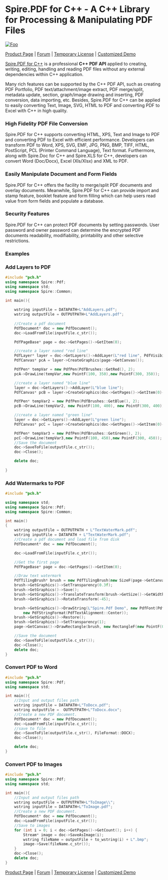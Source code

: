 # Spire.PDF for C++ - A C++ Library for Processing & Manipulating PDF Files

[![Foo](https://i.imgur.com/9oTrtOu.png)](https://www.e-iceblue.com/Introduce/pdf-for-CPP.html)

[Product Page](https://www.e-iceblue.com/Introduce/pdf-for-CPP.html)  |  [Forum](https://www.e-iceblue.com/forum/spire-pdf-f7.html) | [Temporary License](https://www.e-iceblue.com/TemLicense.html) | [Customized Demo](https://www.e-iceblue.com/Misc/customized-demo.html)

[Spire.PDF for C++](https://www.e-iceblue.com/Introduce/pdf-for-CPP.html) is a professional **C++ PDF API** applied to creating, writing, editing, handling and reading PDF files without any external dependencies within C++ application.

Many rich features can be supported by the C++ PDF API, such as creating PDF Portfolio, PDF text/attachment/image extract, PDF merge/split, metadata update, section, graph/image drawing and inserting, PDF conversion, data importing, etc. Besides, Spire.PDF for C++ can be applied to easily converting Text, Image, SVG, HTML to PDF and converting PDF to Excel with C++ in high quality.

### High Fidelity PDF File Conversion

Spire.PDF for C++ supports converting HTML, XPS, Text and Image to PDF and converting PDF to Excel with efficient performance. Developers can transform PDF to Word, XPS, SVG, EMF, JPG, PNG, BMP, TIFF, HTML, PostScript, PCL (Printer Command Language), Text format. Furthermore, along with Spire.Doc for C++ and Spire.XLS for C++, developers can convert Word (Doc/Docx), Excel (Xls/Xlsx) and XML to PDF.

### Easily Manipulate Document and Form Fields

Spire.PDF for C++ offers the facility to merge/split PDF documents and overlay documents. Meanwhile, Spire.PDF for C++ can provide import and stamp feature, booklet feature and form filling which can help users read value from form fields and populate a database.

### Security Features

Spire.PDF for C++ can protect PDF documents by setting passwords. User password and owner password can determine the encrypted PDF documents readability, modifiability, printability and other selective restrictions.

### Examples

### Add Layers to PDF

```C++
#include "pch.h"
using namespace Spire::Pdf;
using namespace std;
using namespace Spire::Common;

int main(){
				
	wstring inputFile = DATAPATH+L"AddLayers.pdf";
	wstring outputFile = OUTPUTPATH+L"AddLayers.pdf";
	
	//Create a pdf document
	PdfDocument* doc = new PdfDocument();
	doc->LoadFromFile(inputFile.c_str());

	PdfPageBase* page = doc->GetPages()->GetItem(0);

	//create a layer named "red line"
	PdfLayer* layer = doc->GetLayers()->AddLayer(L"red line", PdfVisibility::On);
	PdfCanvas* pcA = layer->CreateGraphics(page->GetCanvas());

	PdfPen* tempVar = new PdfPen(PdfBrushes::GetRed(), 2);
	pcA->DrawLine(tempVar,new PointF(100, 350),new PointF(300, 350));

	//create a layer named "blue line"
	layer = doc->GetLayers()->AddLayer(L"blue line");
	PdfCanvas* pcB = layer->CreateGraphics(doc->GetPages()->GetItem(0)->GetCanvas());

	PdfPen* tempVar2 = new PdfPen(PdfBrushes::GetBlue(), 2);
	pcB->DrawLine(tempVar2, new PointF(100, 400), new PointF(300, 400));

	//create a layer named "green line"
	layer = doc->GetLayers()->AddLayer(L"green line");
	PdfCanvas* pcC = layer->CreateGraphics(doc->GetPages()->GetItem(0)->GetCanvas());

	PdfPen* tempVar3 = new PdfPen(PdfBrushes::GetGreen(), 2);
	pcC->DrawLine(tempVar3,new PointF(100, 450),new PointF(300, 450));
	//Save the document
	doc->SaveToFile(outputFile.c_str());
	doc->Close();

	delete doc;
	
}
```

### Add Watermarks to PDF

```C++
#include "pch.h"

using namespace std;
using namespace Spire::Pdf;
using namespace Spire::Common;

int main()
{
	wstring outputFile = OUTPUTPATH + L"TextWaterMark.pdf";
	wstring inputFile = DATAPATH + L"TextWaterMark.pdf";
	//Create a pdf document and load file from disk
	PdfDocument* doc = new PdfDocument();

	doc->LoadFromFile(inputFile.c_str());

	//Get the first page
	PdfPageBase* page = doc->GetPages()->GetItem(0);

	//Draw text watermark
	PdfTilingBrush* brush = new PdfTilingBrush(new SizeF(page->GetCanvas()->GetClientSize()->GetWidth() / 2, page->GetCanvas()->GetClientSize()->GetHeight() / 3));
	brush->GetGraphics()->SetTransparency(0.3f);
	brush->GetGraphics()->Save();
	brush->GetGraphics()->TranslateTransform(brush->GetSize()->GetWidth() / 2, brush->GetSize()->GetHeight() / 2);
	brush->GetGraphics()->RotateTransform(-45);

	brush->GetGraphics()->DrawString(L"Spire.Pdf Demo", new PdfFont(PdfFontFamily::Helvetica, 24), PdfBrushes::GetViolet(), 0, 0,
		new PdfStringFormat(PdfTextAlignment::Center));
	brush->GetGraphics()->Restore();
	brush->GetGraphics()->SetTransparency(1);
	page->GetCanvas()->DrawRectangle(brush, new RectangleF(new PointF(0, 0), page->GetCanvas()->GetClientSize()));

	//Save the document
	doc->SaveToFile(outputFile.c_str());
	doc->Close();
	delete doc;
}
```

### Convert PDF to Word

```C++
#include "pch.h"
using namespace Spire::Pdf;
using namespace std;

int main(){
	//Input and output files path
	wstring inputFile = DATAPATH+L"ToDocx.pdf";
	wstring outputFile =  OUTPUTPATH+L"ToDocx.docx";
	//Create a new PDF document.
	PdfDocument* doc = new PdfDocument();
	doc->LoadFromFile(inputFile.c_str());
	//save to file
	doc->SaveToFile(outputFile.c_str(), FileFormat::DOCX);
	doc->Close();

	delete doc;
}
```

### Convert PDF to Images

```C++
#include "pch.h"
using namespace Spire::Pdf;
using namespace std;

int main(){
	//Input and output files path
	wstring outputFile = OUTPUTPATH+L"ToImage\\";
	wstring inputFile = DATAPATH+L"ToImage.pdf";
	//Create a new PDF document.
	PdfDocument* doc = new PdfDocument();
	doc->LoadFromFile(inputFile.c_str());
	//Save to images
	for (int i = 0; i < doc->GetPages()->GetCount(); i++) {
		Stream* image = doc->SaveAsImage(i);
		wstring fileName = outputFile + to_wstring(i) + L".bmp";
		image->Save(fileName.c_str());
	}
	doc->Close();
	delete doc;
}
```

[Product Page](https://www.e-iceblue.com/Introduce/pdf-for-CPP.html)  |  [Forum](https://www.e-iceblue.com/forum/spire-pdf-f7.html) | [Temporary License](https://www.e-iceblue.com/TemLicense.html) | [Customized Demo](https://www.e-iceblue.com/Misc/customized-demo.html)
